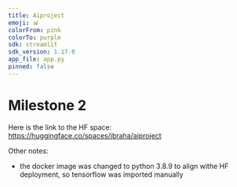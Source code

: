 ```yaml
---
title: Aiproject
emoji: 📊
colorFrom: pink
colorTo: purple
sdk: streamlit
sdk_version: 1.17.0
app_file: app.py
pinned: false
---
```



# Milestone 2

Here is the link to the HF space:
https://huggingface.co/spaces/jbraha/aiproject

Other notes:
- the docker image was changed to python 3.8.9 to align withe HF deployment, so tensorflow was imported manually

